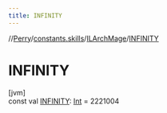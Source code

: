 ```yaml
---
title: INFINITY
---
```

//[Perry](../../../index.html)/[constants.skills](../index.html)/[ILArchMage](index.html)/[INFINITY](-i-n-f-i-n-i-t-y.html)



# INFINITY



[jvm]\
const val [INFINITY](-i-n-f-i-n-i-t-y.html): [Int](https://kotlinlang.org/api/latest/jvm/stdlib/kotlin/-int/index.html) = 2221004




